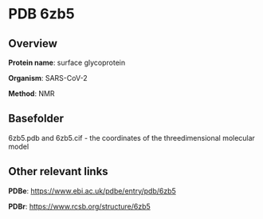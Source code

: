 # PDB 6zb5

## Overview

**Protein name**: surface glycoprotein

**Organism**: SARS-CoV-2

**Method**: NMR



## Basefolder

6zb5.pdb and 6zb5.cif - the coordinates of the threedimensional molecular model



## Other relevant links 
**PDBe**:  https://www.ebi.ac.uk/pdbe/entry/pdb/6zb5
 
**PDBr**: https://www.rcsb.org/structure/6zb5 
